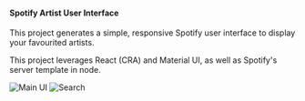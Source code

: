 #### Spotify Artist User Interface

This project generates a simple, responsive Spotify user interface to display your favourited artists.

This project leverages React (CRA) and Material UI, as well as Spotify's server template in node.

![Main UI](https://raw.githubusercontent.com/savannahostrowski/spotify-ui/master/Spotify-UI.png)
![Search](https://raw.githubusercontent.com/savannahostrowski/spotify-ui/master/Maggie-Search.png)
